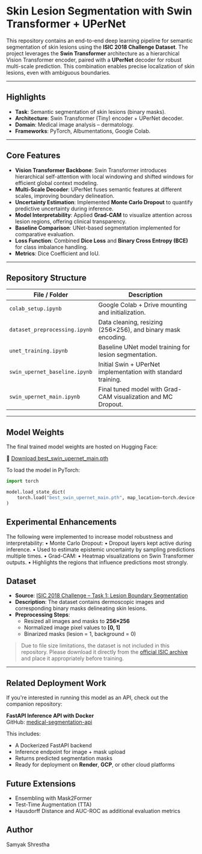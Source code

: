 # Skin Lesion Segmentation with Swin Transformer + UPerNet

This repository contains an end-to-end deep learning pipeline for semantic segmentation of skin lesions using the **ISIC 2018 Challenge Dataset**. The project leverages the **Swin Transformer** architecture as a hierarchical Vision Transformer encoder, paired with a **UPerNet** decoder for robust multi-scale prediction. This combination enables precise localization of skin lesions, even with ambiguous boundaries.

---

## Highlights

- **Task**: Semantic segmentation of skin lesions (binary masks).
- **Architecture**: Swin Transformer (Tiny) encoder + UPerNet decoder.
- **Domain**: Medical image analysis – dermatology.
- **Frameworks**: PyTorch, Albumentations, Google Colab.

---

## Core Features

- **Vision Transformer Backbone**: Swin Transformer introduces hierarchical self-attention with local windowing and shifted windows for efficient global context modeling.
- **Multi-Scale Decoder**: UPerNet fuses semantic features at different scales, improving boundary delineation.
- **Uncertainty Estimation**: Implemented **Monte Carlo Dropout** to quantify predictive uncertainty during inference.
- **Model Interpretability**: Applied **Grad-CAM** to visualize attention across lesion regions, offering clinical transparency.
- **Baseline Comparison**: UNet-based segmentation implemented for comparative evaluation.
- **Loss Function**: Combined **Dice Loss** and **Binary Cross Entropy (BCE)** for class imbalance handling.
- **Metrics**: Dice Coefficient and IoU.

---

## Repository Structure

| File / Folder | Description |
|---------------|-------------|
| `colab_setup.ipynb` | Google Colab + Drive mounting and initialization. |
| `dataset_preprocessing.ipynb` | Data cleaning, resizing (256×256), and binary mask encoding. |
| `unet_training.ipynb` | Baseline UNet model training for lesion segmentation. |
| `swin_upernet_baseline.ipynb` | Initial Swin + UPerNet implementation with standard training. |
| `swin_upernet_main.ipynb` | Final tuned model with Grad-CAM visualization and MC Dropout. |

---

## Model Weights

The final trained model weights are hosted on Hugging Face:

🔗 [Download best_swin_upernet_main.pth](https://huggingface.co/samyakshrestha/swin-medical-segmentation/resolve/main/best_swin_upernet_main.pth?download=true)

To load the model in PyTorch:


```python
import torch

model.load_state_dict(
    torch.load("best_swin_upernet_main.pth", map_location=torch.device("cpu"))
)
```

## Experimental Enhancements

The following were implemented to increase model robustness and interpretability:
	•	Monte Carlo Dropout:
	•	Dropout layers kept active during inference.
	•	Used to estimate epistemic uncertainty by sampling predictions multiple times.
	•	Grad-CAM:
	•	Heatmap visualizations on Swin Transformer outputs.
	•	Highlights the regions that influence predictions most strongly.

## Dataset

- **Source**: [ISIC 2018 Challenge – Task 1: Lesion Boundary Segmentation](https://challenge.isic-archive.com/data/)
- **Description**: The dataset contains dermoscopic images and corresponding binary masks delineating skin lesions.
- **Preprocessing Steps**:
  - Resized all images and masks to **256×256**
  - Normalized image pixel values to **[0, 1]**
  - Binarized masks (lesion = 1, background = 0)

> Due to file size limitations, the dataset is not included in this repository. Please download it directly from the [official ISIC archive](https://challenge.isic-archive.com/data/) and place it appropriately before training.

---

## Related Deployment Work

If you're interested in running this model as an API, check out the companion repository:

**FastAPI Inference API with Docker**  
GitHub: [medical-segmentation-api](https://github.com/samyakshrestha/medical-segmentation-api)

This includes:
- A Dockerized FastAPI backend
- Inference endpoint for image + mask upload
- Returns predicted segmentation masks
- Ready for deployment on **Render**, **GCP**, or other cloud platforms

## Future Extensions
- Ensembling with Mask2Former
- Test-Time Augmentation (TTA)
- Hausdorff Distance and AUC-ROC as additional evaluation metrics

## Author 
Samyak Shrestha 
